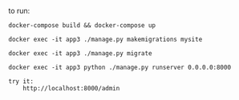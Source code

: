 to run:

    docker-compose build && docker-compose up

    docker exec -it app3 ./manage.py makemigrations mysite

    docker exec -it app3 ./manage.py migrate

    docker exec -it app3 python ./manage.py runserver 0.0.0.0:8000

    try it:
        http://localhost:8000/admin